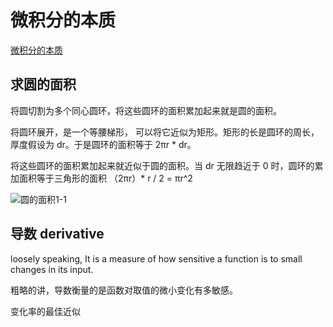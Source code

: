 # 微积分的本质

[微积分的本质](https://www.bilibili.com/video/BV1cx411m78R)



## 求圆的面积

将圆切割为多个同心圆环，将这些圆环的面积累加起来就是圆的面积。

将圆环展开，是一个等腰梯形， 可以将它近似为矩形。矩形的长是圆环的周长，厚度假设为 dr。于是圆环的面积等于 2πr * dr。

将这些圆环的面积累加起来就近似于圆的面积。当 dr 无限趋近于 0 时，圆环的累加面积等于三角形的面积 （2πr）* r / 2 = πr^2

![圆的面积1-1](.\..\img\1-1.png)

## 导数 derivative

loosely speaking, It is a measure of how sensitive a function is to small changes  in  its input.

粗略的讲，导数衡量的是函数对取值的微小变化有多敏感。

变化率的最佳近似